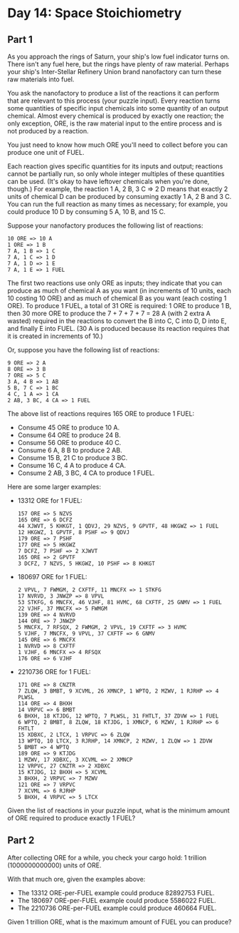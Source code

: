 # Day 14: Space Stoichiometry

## Part 1

As you approach the rings of Saturn, your ship's low fuel indicator turns on.
There isn't any fuel here, but the rings have plenty of raw material. Perhaps
your ship's Inter-Stellar Refinery Union brand nanofactory can turn these raw
materials into fuel.

You ask the nanofactory to produce a list of the reactions it can perform that
are relevant to this process (your puzzle input). Every reaction turns some
quantities of specific input chemicals into some quantity of an output chemical.
Almost every chemical is produced by exactly one reaction; the only exception,
ORE, is the raw material input to the entire process and is not produced by a
reaction.

You just need to know how much ORE you'll need to collect before you can produce
one unit of FUEL.

Each reaction gives specific quantities for its inputs and output; reactions
cannot be partially run, so only whole integer multiples of these quantities can
be used. (It's okay to have leftover chemicals when you're done, though.) For
example, the reaction 1 A, 2 B, 3 C => 2 D means that exactly 2 units of
chemical D can be produced by consuming exactly 1 A, 2 B and 3 C. You can run
the full reaction as many times as necessary; for example, you could produce 10
D by consuming 5 A, 10 B, and 15 C.

Suppose your nanofactory produces the following list of reactions:

    10 ORE => 10 A
    1 ORE => 1 B
    7 A, 1 B => 1 C
    7 A, 1 C => 1 D
    7 A, 1 D => 1 E
    7 A, 1 E => 1 FUEL

The first two reactions use only ORE as inputs; they indicate that you can
produce as much of chemical A as you want (in increments of 10 units, each 10
costing 10 ORE) and as much of chemical B as you want (each costing 1 ORE). To
produce 1 FUEL, a total of 31 ORE is required: 1 ORE to produce 1 B, then 30
more ORE to produce the 7 + 7 + 7 + 7 = 28 A (with 2 extra A wasted) required in
the reactions to convert the B into C, C into D, D into E, and finally E into
FUEL. (30 A is produced because its reaction requires that it is created in
increments of 10.)

Or, suppose you have the following list of reactions:

    9 ORE => 2 A
    8 ORE => 3 B
    7 ORE => 5 C
    3 A, 4 B => 1 AB
    5 B, 7 C => 1 BC
    4 C, 1 A => 1 CA
    2 AB, 3 BC, 4 CA => 1 FUEL

The above list of reactions requires 165 ORE to produce 1 FUEL:

- Consume 45 ORE to produce 10 A.
- Consume 64 ORE to produce 24 B.
- Consume 56 ORE to produce 40 C.
- Consume 6 A, 8 B to produce 2 AB.
- Consume 15 B, 21 C to produce 3 BC.
- Consume 16 C, 4 A to produce 4 CA.
- Consume 2 AB, 3 BC, 4 CA to produce 1 FUEL.

Here are some larger examples:

- 13312 ORE for 1 FUEL:

      157 ORE => 5 NZVS
      165 ORE => 6 DCFZ
      44 XJWVT, 5 KHKGT, 1 QDVJ, 29 NZVS, 9 GPVTF, 48 HKGWZ => 1 FUEL
      12 HKGWZ, 1 GPVTF, 8 PSHF => 9 QDVJ
      179 ORE => 7 PSHF
      177 ORE => 5 HKGWZ
      7 DCFZ, 7 PSHF => 2 XJWVT
      165 ORE => 2 GPVTF
      3 DCFZ, 7 NZVS, 5 HKGWZ, 10 PSHF => 8 KHKGT

- 180697 ORE for 1 FUEL:

      2 VPVL, 7 FWMGM, 2 CXFTF, 11 MNCFX => 1 STKFG
      17 NVRVD, 3 JNWZP => 8 VPVL
      53 STKFG, 6 MNCFX, 46 VJHF, 81 HVMC, 68 CXFTF, 25 GNMV => 1 FUEL
      22 VJHF, 37 MNCFX => 5 FWMGM
      139 ORE => 4 NVRVD
      144 ORE => 7 JNWZP
      5 MNCFX, 7 RFSQX, 2 FWMGM, 2 VPVL, 19 CXFTF => 3 HVMC
      5 VJHF, 7 MNCFX, 9 VPVL, 37 CXFTF => 6 GNMV
      145 ORE => 6 MNCFX
      1 NVRVD => 8 CXFTF
      1 VJHF, 6 MNCFX => 4 RFSQX
      176 ORE => 6 VJHF

- 2210736 ORE for 1 FUEL:

      171 ORE => 8 CNZTR
      7 ZLQW, 3 BMBT, 9 XCVML, 26 XMNCP, 1 WPTQ, 2 MZWV, 1 RJRHP => 4 PLWSL
      114 ORE => 4 BHXH
      14 VRPVC => 6 BMBT
      6 BHXH, 18 KTJDG, 12 WPTQ, 7 PLWSL, 31 FHTLT, 37 ZDVW => 1 FUEL
      6 WPTQ, 2 BMBT, 8 ZLQW, 18 KTJDG, 1 XMNCP, 6 MZWV, 1 RJRHP => 6 FHTLT
      15 XDBXC, 2 LTCX, 1 VRPVC => 6 ZLQW
      13 WPTQ, 10 LTCX, 3 RJRHP, 14 XMNCP, 2 MZWV, 1 ZLQW => 1 ZDVW
      5 BMBT => 4 WPTQ
      189 ORE => 9 KTJDG
      1 MZWV, 17 XDBXC, 3 XCVML => 2 XMNCP
      12 VRPVC, 27 CNZTR => 2 XDBXC
      15 KTJDG, 12 BHXH => 5 XCVML
      3 BHXH, 2 VRPVC => 7 MZWV
      121 ORE => 7 VRPVC
      7 XCVML => 6 RJRHP
      5 BHXH, 4 VRPVC => 5 LTCX

Given the list of reactions in your puzzle input, what is the minimum amount of
ORE required to produce exactly 1 FUEL?

## Part 2

After collecting ORE for a while, you check your cargo hold: 1 trillion
(1000000000000) units of ORE.

With that much ore, given the examples above:

- The 13312 ORE-per-FUEL example could produce 82892753 FUEL.
- The 180697 ORE-per-FUEL example could produce 5586022 FUEL.
- The 2210736 ORE-per-FUEL example could produce 460664 FUEL.

Given 1 trillion ORE, what is the maximum amount of FUEL you can produce?
